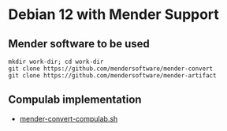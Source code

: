 # Debian 12 with Mender Support

##  Mender software to be used
```
mkdir work-dir; cd work-dir
git clone https://github.com/mendersoftware/mender-convert
git clone https://github.com/mendersoftware/mender-artifact
```

##  Compulab implementation
* [mender-convert-compulab.sh](https://github.com/compulab-yokneam/Documentation/blob/master/mender/mender-convert/mender-convert-compulab.sh)
